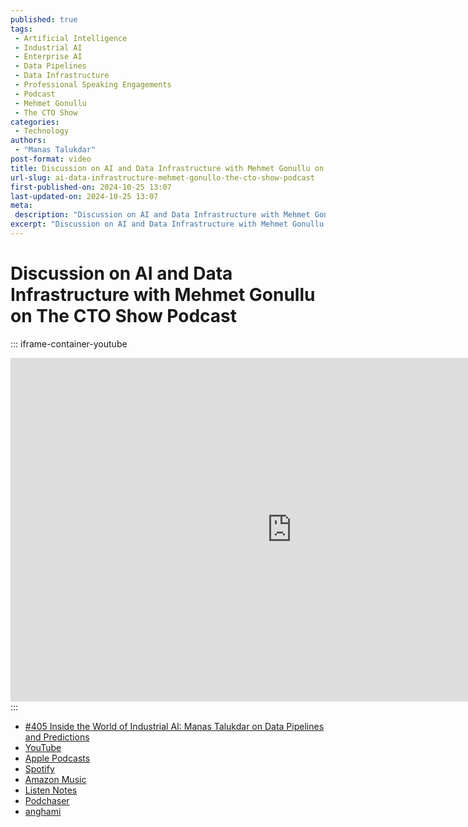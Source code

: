 ```yaml
---
published: true
tags:
 - Artificial Intelligence
 - Industrial AI
 - Enterprise AI
 - Data Pipelines
 - Data Infrastructure
 - Professional Speaking Engagements
 - Podcast
 - Mehmet Gonullu
 - The CTO Show
categories:
 - Technology
authors:
 - "Manas Talukdar"
post-format: video
title: Discussion on AI and Data Infrastructure with Mehmet Gonullu on The CTO Show Podcast
url-slug: ai-data-infrastructure-mehmet-gonullo-the-cto-show-podcast
first-published-on: 2024-10-25 13:07
last-updated-on: 2024-10-25 13:07
meta:
 description: "Discussion on AI and Data Infrastructure with Mehmet Gonullu on The CTO Show Podcast."
excerpt: "Discussion on AI and Data Infrastructure with Mehmet Gonullu on The CTO Show podcast"
---
```


# Discussion on AI and Data Infrastructure with Mehmet Gonullu on The CTO Show Podcast

::: iframe-container-youtube
<iframe title="YouTube video player" width="900" height="550" src="https://www.youtube.com/embed/YSf04FGUH8Y?si=Co3X3CmiFNxcEjOp" frameborder="0" allow="accelerometer; autoplay; clipboard-write; encrypted-media; gyroscope; picture-in-picture; web-share" referrerpolicy="strict-origin-when-cross-origin" allowfullscreen></iframe>
:::

- [#405 Inside the World of Industrial AI: Manas Talukdar on Data Pipelines and Predictions](https://www.mehmetcto.show/405-inside-the-world-of-industrial-ai-manas-talukdar-on-data-pipelines-and-predictions/)
- [YouTube](https://www.youtube.com/watch?v=YSf04FGUH8Y)
- [Apple Podcasts](https://podcasts.apple.com/us/podcast/405-inside-the-world-of-industrial-ai-manas-talukdar/id1664662565?i=1000674446810)
- [Spotify](https://open.spotify.com/episode/3ilkgz5f71y3Jq7Ckyslim)
- [Amazon Music](https://music.amazon.com/podcasts/808c134e-bf9b-4562-8b6f-f293b037e519/episodes/153ec6f9-e22e-44da-8be1-618d35637686/the-cto-show-with-mehmet-gonullu-405-inside-the-world-of-industrial-ai-manas-talukdar-on-data-pipelines-and-predictions)
- [Listen Notes](https://www.listennotes.com/podcasts/the-cto-show-with/405-inside-the-world-of-MoWVSJeN8BE/)
- [Podchaser](https://www.podchaser.com/podcasts/the-cto-show-with-mehmet-gonul-5100857/episodes/405-inside-the-world-of-indust-228324170)
- [anghami](https://play.anghami.com/episode/1183378497)
<!-- - - Overcast
- RadioPublic
- Castro -->
